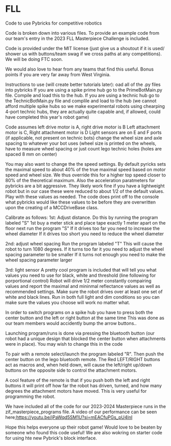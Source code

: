 # FLL
Code to use Pybricks for competitive robotics


Code is broken down into various files. To provide an example code from our 
team's entry in the 2023 FLL Masterpiece Challenge is included. 


Code is provided under the MIT license (just give us a shoutout if it is used/
shower us with buttons/team swag if we cross paths at any competitions). We will be doing FTC soon.

We would also love to hear from any teams that find this useful. Bonus points 
if you are very far away from West Virginia. 


Instructions to use (will create better tutorials later):
oad all of the .py files into pybricks
If you are using a spike prime hub go to the PrimeBotMain.py file. Compile and load this to the hub.
If you are using a technic hub go to the TechnicBotMain.py file and complile and load to the hub (we cannot afford multiple spike hubs so we make experimental robots using chearping 4-port technic hubs, they are actually quite capable and, if allowed, could have completed this year's robot game)


Code assumes left drive motor is A, right drive motor is B
Left attachment motor is C, Right attachment motor is D
Light sensors are on E and F ports (if applicable, not present on technic bots)
change the wheel size and axle spacing to whatever your bot uses (wheel size is printed on the wheels, have to measure wheel spacing or just count lego technic holes (holes are spaced 8 mm on center) 

You may also want to change the the speed settings. By default pyricks sets the maximal speed to about 40%
of the true maximal speed based on motor speed and wheel size. We thus override this for a higher top speed 
closer to 80% of the theoretical maximum. Also the acceleration paratmeters for pybricks are a bit aggressive.
They likely work fine if you have a lightweight robot but in our case these were reduced to about 1/2 of the default values.
Play with these values as needed. The code does print off to the console what pybricks would like these values to be before they are 
overwritten upon the creating of a MCCDriveBase class. 

Calibrate as follows:
1st: Adjust distance. Do this by running the program labeled "S"
1st buy a meter stick and place tape exactly 1 meter apart on the floor
next run the program "S"
If it drives too far you need to increase the wheel diameter
If it drives too short you need to reduce the wheel diameter

2nd: adjust wheel spacing
Run the program labeled "T"
This will cause the robot to turn 1080 degrees.
If it turns too far it you need to adjust the wheel spacing parameter to be smaller
If it turns not enough you need to make the wheel spacing parameter larger

3rd: light sensor
A pretty cool program is included that will tell you what values you need to use for black, white and threshold (line following for porportional control)
Robot will drive 1/2 meter constantly compairing values and report the maximal and mininmal reflectance values as well as recommended settings. Make sure the robot drives over at least one set of white and black lines. Run in both full light and dim conditions so you can make sure the values you choose will work no matter what. 




In order to switch programs on a spike hub you have to press both the center button and the left or right button at the same time
This was done as our team members would accidently bump the arrow buttons.. 

Launching program/runs is done via pressing the bluetooth button (our robot had a unique design that blocked the center button when attachments were in place). You may wish to change this in the code

To pair with a remote select/launch the program labeled "R". Then push the center button on the lego bluetooth remote. The Red LEFT/RIGHT buttons act as macros and, when held down, will cause the left/right up/down buttons on the opposite side to control the attachment motors.

A cool feature of the remote is that if you push both the left and right buttons it will print off how far the robot has driven, turned, and how many degrees the attachment motors have moved. This is very useful for programming the robot.

We have included all of the code for our 2023-2024 Masterpiece runs in the zif_masterpiece_programs file. A video of our performance can be seen here;https://youtu.be/jPaWqd5SM1U?si=mEACfuPGs_pU4lnI

Hope this helps everyone up their robot game! Would love to be beaten by someone who found this code useful! We are also wokring on starter code for using hte new Pybrick's block interface. 
